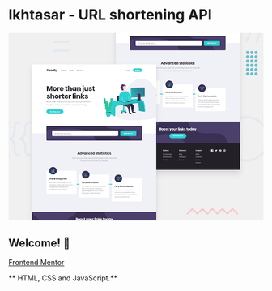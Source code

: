 # Ikhtasar - URL shortening API

![Design preview for the Shortly URL shortening API coding challenge](./design/desktop-preview.jpg)

## Welcome! 👋



[Frontend Mentor](https://www.frontendmentor.io)

** HTML, CSS and JavaScript.**





